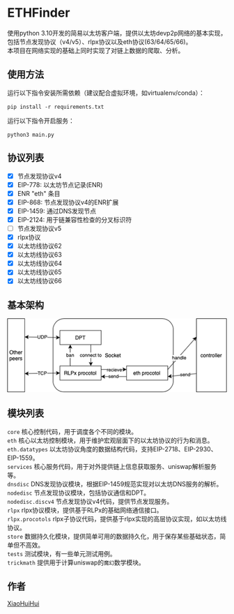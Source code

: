 # ETHFinder

使用python 3.10开发的简易以太坊客户端，提供以太坊devp2p网络的基本实现，包括节点发现协议（v4/v5）、rlpx协议以及eth协议(63/64/65/66)。  
本项目在网络实现的基础上同时实现了对链上数据的爬取、分析。  

## 使用方法

运行以下指令安装所需依赖（建议配合虚拟环境，如virtualenv/conda）：  

```shell
pip install -r requirements.txt
```

运行以下指令开启服务：  

```shell
python3 main.py
```

## 协议列表

- [x] 节点发现协议v4
- [x] EIP-778: 以太坊节点记录(ENR)
- [x] ENR "eth" 条目
- [x] EIP-868: 节点发现协议v4的ENR扩展
- [x] EIP-1459: 通过DNS发现节点
- [x] EIP-2124: 用于链兼容性检查的分叉标识符
- [ ] 节点发现协议v5
- [x] rlpx协议
- [x] 以太坊线协议62
- [x] 以太坊线协议63
- [x] 以太坊线协议64
- [x] 以太坊线协议65
- [x] 以太坊线协议66

## 基本架构

![image](framework.png)

## 模块列表

`core` 核心控制代码，用于调度各个不同的模块。  
`eth` 核心以太坊控制模块，用于维护宏观层面下的以太坊协议的行为和消息。  
`eth.datatypes` 以太坊协议角度的数据结构代码，支持EIP-2718、EIP-2930、EIP-1559。  
`services` 核心服务代码，用于对外提供链上信息获取服务、uniswap解析服务等。  
`dnsdisc` DNS发现协议模块，根据EIP-1459规范实现对以太坊DNS服务的解析。  
`nodedisc` 节点发现协议模块，包括协议通信和DPT。  
`nodedisc.discv4` 节点发现协议v4代码，提供节点发现服务。  
`rlpx` rlpx协议模块，提供基于RLPx的基础网络通信接口。  
`rlpx.procotols` rlpx子协议代码，提供基于rlpx实现的高层协议实现，如以太坊线协议。  
`store` 数据持久化模块，提供简单可用的数据持久化，用于保存某些基础状态，简单但不高效。  
`tests` 测试模块，有一些单元测试用例。  
`trickmath` 提供用于计算uniswap的`魔幻`数学模块。  

## 作者

[XiaoHuiHui](https://github.com/XiaoHuiHui233)
